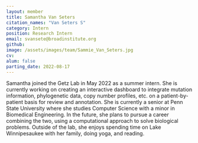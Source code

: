 ```yaml
---
layout: member
title: Samantha Van Seters
citation_names: "Van Seters S"
category: Intern
position: Research Intern
email: svansete@broadinstitute.org
github: 
image: /assets/images/team/Sammie_Van_Seters.jpg
cv:
alum: false
parting_date: 2022-08-17
---
```


Samantha joined the Getz Lab in May 2022 as a summer intern. She is currently working on creating an interactive dashboard to integrate mutation information, phylogenetic data, copy number profiles, etc. on a patient-by-patient basis for review and annotation.
She is currently a senior at Penn State University where she studies Computer Science with a minor in Biomedical Engineering. In the future, she plans to pursue a career combining the two, using a computational approach to solve biological problems.
Outside of the lab, she enjoys spending time on Lake Winnipesaukee with her family, doing yoga, and reading.
